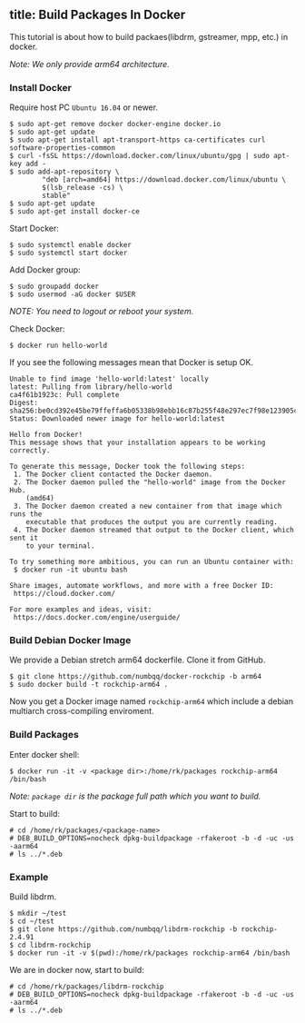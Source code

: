 title: Build Packages In Docker
---

This tutorial is about how to build packaes(libdrm, gstreamer, mpp, etc.) in docker.

*Note: We only provide arm64 architecture.*

### Install Docker
Require host PC `Ubuntu 16.04` or newer.

```
$ sudo apt-get remove docker docker-engine docker.io
$ sudo apt-get update
$ sudo apt-get install apt-transport-https ca-certificates curl software-properties-common
$ curl -fsSL https://download.docker.com/linux/ubuntu/gpg | sudo apt-key add -
$ sudo add-apt-repository \
		"deb [arch=amd64] https://download.docker.com/linux/ubuntu \
		$(lsb_release -cs) \
		stable"
$ sudo apt-get update
$ sudo apt-get install docker-ce
```

Start Docker:
```
$ sudo systemctl enable docker
$ sudo systemctl start docker
```

Add Docker group:
```
$ sudo groupadd docker
$ sudo usermod -aG docker $USER
```

*NOTE: You need to logout or reboot your system.*

Check Docker:
```
$ docker run hello-world
```
If you see the following messages mean that Docker is setup OK.
```
Unable to find image 'hello-world:latest' locally
latest: Pulling from library/hello-world
ca4f61b1923c: Pull complete
Digest: sha256:be0cd392e45be79ffeffa6b05338b98ebb16c87b255f48e297ec7f98e123905c
Status: Downloaded newer image for hello-world:latest

Hello from Docker!
This message shows that your installation appears to be working correctly.

To generate this message, Docker took the following steps:
 1. The Docker client contacted the Docker daemon.
 2. The Docker daemon pulled the "hello-world" image from the Docker Hub.
    (amd64)
 3. The Docker daemon created a new container from that image which runs the
    executable that produces the output you are currently reading.
 4. The Docker daemon streamed that output to the Docker client, which sent it
    to your terminal.

To try something more ambitious, you can run an Ubuntu container with:
 $ docker run -it ubuntu bash

Share images, automate workflows, and more with a free Docker ID:
 https://cloud.docker.com/

For more examples and ideas, visit:
 https://docs.docker.com/engine/userguide/
```

### Build Debian Docker Image
We provide a Debian stretch arm64 dockerfile. Clone it from GitHub.

```
$ git clone https://github.com/numbqq/docker-rockchip -b arm64
$ sudo docker build -t rockchip-arm64 .
```
Now you get a Docker image named `rockchip-arm64` which include a debian multiarch cross-compiling enviroment.

### Build Packages

Enter docker shell:
```
$ docker run -it -v <package dir>:/home/rk/packages rockchip-arm64 /bin/bash
```
*Note: `package dir` is the package full path which you want to build.*

Start to build:
```
# cd /home/rk/packages/<package-name>
# DEB_BUILD_OPTIONS=nocheck dpkg-buildpackage -rfakeroot -b -d -uc -us -aarm64
# ls ../*.deb
```

### Example
Build libdrm.

```
$ mkdir ~/test
$ cd ~/test
$ git clone https://github.com/numbqq/libdrm-rockchip -b rockchip-2.4.91
$ cd libdrm-rockchip
$ docker run -it -v $(pwd):/home/rk/packages rockchip-arm64 /bin/bash
```
We are in docker now, start to build:
```
# cd /home/rk/packages/libdrm-rockchip
# DEB_BUILD_OPTIONS=nocheck dpkg-buildpackage -rfakeroot -b -d -uc -us -aarm64
# ls ../*.deb
```

